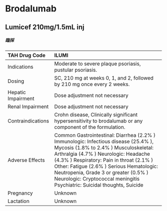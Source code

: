 # Brodalumab

## Lumicef 210mg/1.5mL inj

##### 臨採

| TAH Drug Code      | ILUMI                                                                                                                                                                                                                                                                                                                                                                            |
|:-------------------|:---------------------------------------------------------------------------------------------------------------------------------------------------------------------------------------------------------------------------------------------------------------------------------------------------------------------------------------------------------------------------------|
| Indications        | Moderate to severe plaque psoriasis, pustular psoriasis.                                                                                                                                                                                                                                                                                                                         |
| Dosing             | SC, 210 mg at weeks 0, 1, and 2, followed by 210 mg once every 2 weeks.                                                                                                                                                                                                                                                                                                          |
| Hepatic Impairment | Dose adjustment not necessary                                                                                                                                                                                                                                                                                                                                                    |
| Renal Impairment   | Dose adjustment not necessary                                                                                                                                                                                                                                                                                                                                                    |
| Contraindications  | Crohn disease, Clinically significant hypersensitivity to brodalumab or any component of the formulation.                                                                                                                                                                                                                                                                        |
| Adverse Effects    | Common Gastrointestinal: Diarrhea (2.2% ) Immunologic: Infectious disease (25.4% ), Mycosis (1.8% to 2.4% ) Musculoskeletal: Arthralgia (4.7% ) Neurologic: Headache (4.3% ) Respiratory: Pain in throat (2.1% ) Other: Fatigue (2.6% ) Serious Hematologic: Neutropenia, Grade 3 or greater (0.5% ) Neurologic: Cryptococcal meningitis Psychiatric: Suicidal thoughts, Suicide |
| Pregnancy          | Unknown                                                                                                                                                                                                                                                                                                                                                                          |
| Lactation          | Unknown                                                                                                                                                                                                                                                                                                                                                                          |

